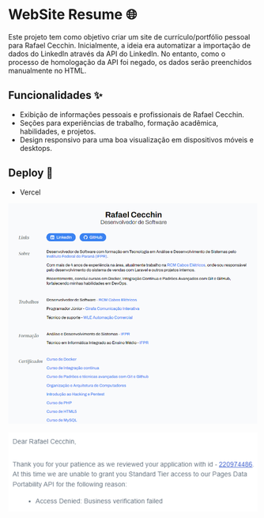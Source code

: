 # WebSite Resume 🌐

Este projeto tem como objetivo criar um site de currículo/portfólio pessoal para Rafael Cecchin. Inicialmente, a ideia era automatizar a importação de dados do LinkedIn através da API do LinkedIn. No entanto, como o processo de homologação da API foi negado, os dados serão preenchidos manualmente no HTML.

## Funcionalidades ✨

- Exibição de informações pessoais e profissionais de Rafael Cecchin.
- Seções para experiências de trabalho, formação acadêmica, habilidades, e projetos.
- Design responsivo para uma boa visualização em dispositivos móveis e desktops.

## Deploy 🚀

- Vercel

![Screenshot](https://github.com/RafaelCecchin/website-linkedin-sync/blob/master/assets/img/screenshot.png?raw=true)

![Screenshot](https://github.com/RafaelCecchin/website-linkedin-sync/blob/master/assets/img/access-denied.png?raw=true)

